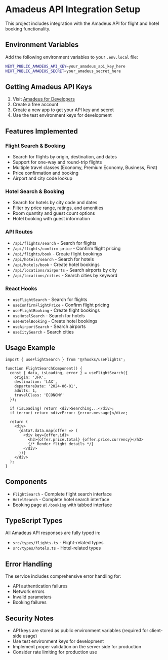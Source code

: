 # Amadeus API Integration Setup

This project includes integration with the Amadeus API for flight and hotel booking functionality.

## Environment Variables

Add the following environment variables to your `.env.local` file:

```bash
NEXT_PUBLIC_AMADEUS_API_KEY=your_amadeus_api_key_here
NEXT_PUBLIC_AMADEUS_SECRET=your_amadeus_secret_here
```

## Getting Amadeus API Keys

1. Visit [Amadeus for Developers](https://developers.amadeus.com/)
2. Create a free account
3. Create a new app to get your API key and secret
4. Use the test environment keys for development

## Features Implemented

### Flight Search & Booking
- Search for flights by origin, destination, and dates
- Support for one-way and round-trip flights
- Multiple travel classes (Economy, Premium Economy, Business, First)
- Price confirmation and booking
- Airport and city code lookup

### Hotel Search & Booking
- Search for hotels by city code and dates
- Filter by price range, ratings, and amenities
- Room quantity and guest count options
- Hotel booking with guest information

### API Routes
- `/api/flights/search` - Search for flights
- `/api/flights/confirm-price` - Confirm flight pricing
- `/api/flights/book` - Create flight bookings
- `/api/hotels/search` - Search for hotels
- `/api/hotels/book` - Create hotel bookings
- `/api/locations/airports` - Search airports by city
- `/api/locations/cities` - Search cities by keyword

### React Hooks
- `useFlightSearch` - Search for flights
- `useConfirmFlightPrice` - Confirm flight pricing
- `useFlightBooking` - Create flight bookings
- `useHotelSearch` - Search for hotels
- `useHotelBooking` - Create hotel bookings
- `useAirportSearch` - Search airports
- `useCitySearch` - Search cities

## Usage Example

```tsx
import { useFlightSearch } from '@/hooks/useFlights';

function FlightSearchComponent() {
  const { data, isLoading, error } = useFlightSearch({
    origin: 'JFK',
    destination: 'LAX',
    departureDate: '2024-06-01',
    adults: 1,
    travelClass: 'ECONOMY'
  });

  if (isLoading) return <div>Searching...</div>;
  if (error) return <div>Error: {error.message}</div>;

  return (
    <div>
      {data?.data.map(offer => (
        <div key={offer.id}>
          <h3>{offer.price.total} {offer.price.currency}</h3>
          {/* Render flight details */}
        </div>
      ))}
    </div>
  );
}
```

## Components

- `FlightSearch` - Complete flight search interface
- `HotelSearch` - Complete hotel search interface
- Booking page at `/booking` with tabbed interface

## TypeScript Types

All Amadeus API responses are fully typed in:
- `src/types/flights.ts` - Flight-related types
- `src/types/hotels.ts` - Hotel-related types

## Error Handling

The service includes comprehensive error handling for:
- API authentication failures
- Network errors
- Invalid parameters
- Booking failures

## Security Notes

- API keys are stored as public environment variables (required for client-side usage)
- Use test environment keys for development
- Implement proper validation on the server side for production
- Consider rate limiting for production use
